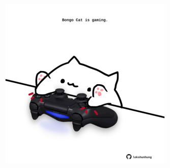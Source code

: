 <!-- built at 01/07/2023, 22:00:47 UTC -->
<p align="center">
  <img width="500" height="500" src="./ReadmeImage.svg">
</p>
